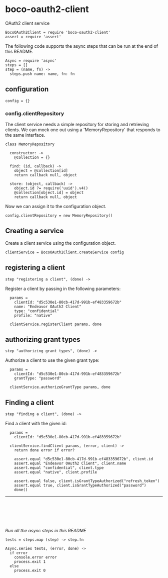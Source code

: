 # boco-oauth2-client

OAuth2 client service

    BocoOAuth2Client = require 'boco-oauth2-client'
    assert = require 'assert'

The following code supports the async steps that can be run at the end of this README.

    Async = require 'async'
    steps = []
    step = (name, fn) ->
      steps.push name: name, fn: fn

## configuration

    config = {}

### config.clientRepository

The client service needs a simple repository for storing and retrieving clients. We can mock one out using a 'MemoryRepository' that responds to the same interface.

    class MemoryRepository

      constructor: ->
        @collection = {}

      find: (id, callback) ->
        object = @collection[id]
        return callback null, object

      store: (object, callback) ->
        object.id ?= require('uuid').v4()
        @collection[object.id] = object
        return callback null, object

Now we can assign it to the configuration object.

    config.clientRepository = new MemoryRepository()

## Creating a service

Create a client service using the configuration object.

    clientService = BocoOAuth2Client.createService config

## registering a client

    step "registering a client", (done) ->

Register a client by passing in the following parameters:

      params =
        clientId: "d5c530e1-80cb-417d-991b-ef483359672b"
        name: "Endeavor OAuth2 Client"
        type: "confidential"
        profile: "native"

      clientService.registerClient params, done

## authorizing grant types

    step "authorizing grant types", (done) ->

Authorize a client to use the given grant type:

      params =
        clientId: "d5c530e1-80cb-417d-991b-ef483359672b"
        grantType: "password"

      clientService.authorizeGrantType params, done

## Finding a client

    step "finding a client", (done) ->

Find a client with the given id:

      params =
        clientId: "d5c530e1-80cb-417d-991b-ef483359672b"

      clientService.findClient params, (error, client) ->
        return done error if error?

        assert.equal "d5c530e1-80cb-417d-991b-ef483359672b", client.id
        assert.equal "Endeavor OAuth2 Client", client.name
        assert.equal "confidential", client.type
        assert.equal "native", client.profile

        assert.equal false, client.isGrantTypeAuthorized("refresh_token")
        assert.equal true, client.isGrantTypeAuthorized("password")
        done()

---
<br><br><br><br><br>
_Run all the async steps in this README_

    tests = steps.map (step) -> step.fn

    Async.series tests, (error, done) ->
      if error
        console.error error
        process.exit 1
      else
        process.exit 0
